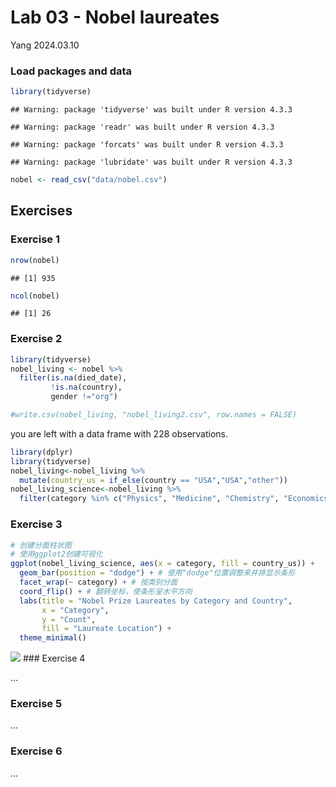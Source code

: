 Lab 03 - Nobel laureates
================
Yang
2024.03.10

### Load packages and data

``` r
library(tidyverse) 
```

    ## Warning: package 'tidyverse' was built under R version 4.3.3

    ## Warning: package 'readr' was built under R version 4.3.3

    ## Warning: package 'forcats' was built under R version 4.3.3

    ## Warning: package 'lubridate' was built under R version 4.3.3

``` r
nobel <- read_csv("data/nobel.csv")
```

## Exercises

### Exercise 1

``` r
nrow(nobel)
```

    ## [1] 935

``` r
ncol(nobel)
```

    ## [1] 26

### Exercise 2

``` r
library(tidyverse)
nobel_living <- nobel %>% 
  filter(is.na(died_date),
         !is.na(country),
         gender !="org")

#write.csv(nobel_living, "nobel_living2.csv", row.names = FALSE) 
```

you are left with a data frame with 228 observations.

``` r
library(dplyr)
library(tidyverse)
nobel_living<-nobel_living %>% 
  mutate(country_us = if_else(country == "USA","USA","other"))
nobel_living_science<-nobel_living %>% 
  filter(category %in% c("Physics", "Medicine", "Chemistry", "Economics"))
```

### Exercise 3

``` r
# 创建分面柱状图
# 使用ggplot2创建可视化
ggplot(nobel_living_science, aes(x = category, fill = country_us)) +
  geom_bar(position = "dodge") + # 使用"dodge"位置调整来并排显示条形
  facet_wrap(~ category) + # 按类别分面
  coord_flip() + # 翻转坐标，使条形呈水平方向
  labs(title = "Nobel Prize Laureates by Category and Country",
       x = "Category",
       y = "Count",
       fill = "Laureate Location") +
  theme_minimal()
```

![](lab-03_files/figure-gfm/exercise-3-1.png)<!-- --> \### Exercise 4

…

### Exercise 5

…

### Exercise 6

…
